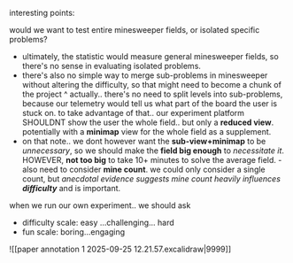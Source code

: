 interesting points:

would we want to test entire minesweeper fields, or isolated specific problems?
- ultimately, the statistic would measure general minesweeper fields, so there's no sense in evaluating isolated problems.
- there's also no simple way to merge sub-problems in minesweeper without altering the difficulty, so that might need to become a chunk of the project
^ actually.. there's no need to split levels into sub-problems, because our telemetry would tell us what part of the board the user is stuck on.
to take advantage of that.. our experiment platform SHOULDNT show the user the whole field.. but only a **reduced view**. potentially with a **minimap** view for the whole field as a supplement.
- on that note.. we dont however want the **sub-view+minimap** to be *unnecessary*, so we should make the **field big enough** to *necessitate it*. HOWEVER, **not too big** to take 10+ minutes to solve the average field.
	  - also need to consider **mine count**. we could only consider a single count, but *anecdotal evidence suggests mine count heavily influences **difficulty*** and is important.

when we run our own experiment.. we should ask
- difficulty scale: easy ...challenging... hard
- fun scale: boring...engaging

![[paper annotation 1 2025-09-25 12.21.57.excalidraw|9999]]